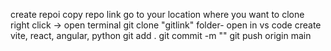 create repoi
copy repo link 
go to your location where you want to clone
right click -> open terminal 
git clone "gitlink"
folder- open in vs code
create vite, react, angular, python
git add .
git commit -m ""
git push origin main